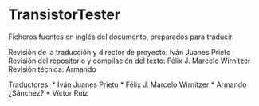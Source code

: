 TransistorTester
================

Ficheros fuentes en inglés del documento, preparados para traducir.

Revisión de la traducción y director de proyecto: Iván Juanes Prieto
Revisión del repositorio y compilación del texto: Félix J. Marcelo Wirnitzer
Revisión técnica: Armando

Traductores:
    * Iván Juanes Prieto
    * Félix J. Marcelo Wirnitzer
    * Armando ¿Sánchez?
    * Víctor Ruiz

